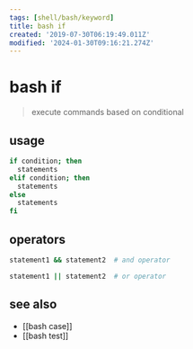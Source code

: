 ```yaml
---
tags: [shell/bash/keyword]
title: bash if
created: '2019-07-30T06:19:49.011Z'
modified: '2024-01-30T09:16:21.274Z'
---
```


# bash if

> execute commands based on conditional

## usage

```sh
if condition; then
  statements
elif condition; then 
  statements
else
  statements
fi
```

## operators

```sh
statement1 && statement2  # and operator

statement1 || statement2  # or operator
```

## see also

- [[bash case]]
- [[bash test]]
